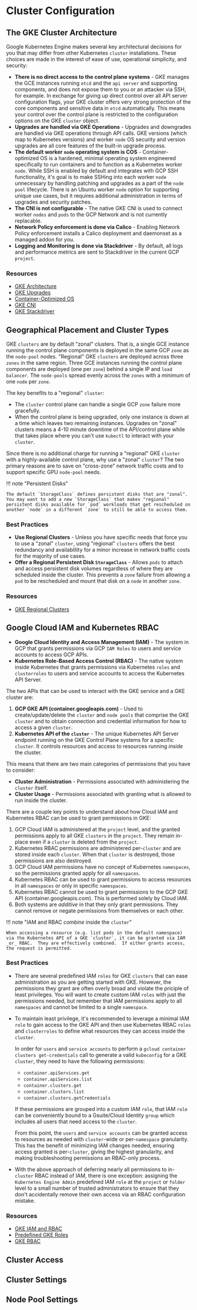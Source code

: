 # Cluster Configuration

## The GKE Cluster Architecture

Google Kubernetes Engine makes several key architectural decisions for you that may differ from other Kubernetes `cluster` installations.  These choices are made in the interest of ease of use, operational simplicity, and security:

* **There is no direct access to the control plane systems** - GKE manages the GCE instances running `etcd` and the `api server` and supporting components, and does not expose them to you or an attacker via SSH, for example.  In exchange for giving up direct control over all API server configuration flags, your GKE cluster offers very strong protection of the core components and sensitive data in `etcd` automatically.  This means your control over the control plane is restricted to the configuration options on the GKE `cluster` object.
* **Upgrades are handled via GKE Operations** - Upgrades and downgrades are handled via GKE operations through API calls.  GKE versions (which map to Kubernetes versions) and worker `node` OS security and version upgrades are all core features of the built-in upgrade process.
* **The default worker `node` operating system is COS** - Container-optimized OS is a hardened, minimal operating system engineered specifically to run containers and to function as a Kubernetes worker `node`.  While SSH is enabled by default and integrates with GCP SSH functionality, it's goal is to make SSHing into each worker `node` unnecessary by handling patching and upgrades as a part of the `node pool` lifecycle.  There is an Ubuntu worker `node` option for supporting unique use cases, but it requires additional administration in terms of upgrades and security patches.
* **The CNI is not configurable** - The native GKE CNI is used to connect worker `nodes` and `pods` to the GCP Network and is not currently replacable.
* **Network Policy enforcement is done via Calico** - Enabling Network Policy enforcement installs a Calico deployment and daemonset as a managed addon for you.
* **Logging and Monitoring is done via Stackdriver** - By default, all logs and performance metrics are sent to Stackdriver in the current GCP `project`.

### Resources

* [GKE Architecture](https://cloud.google.com/kubernetes-engine/docs/concepts/cluster-architecture)
* [GKE Upgrades](https://cloud.google.com/kubernetes-engine/docs/how-to/upgrading-a-cluster)
* [Container-Optimized OS](https://cloud.google.com/container-optimized-os/docs/concepts/features-and-benefits)
* [GKE CNI](https://cloud.google.com/kubernetes-engine/docs/concepts/network-overview)
* [GKE Stackdriver](https://cloud.google.com/monitoring/kubernetes-engine/)

## Geographical Placement and Cluster Types

GKE `clusters` are by default "zonal" clusters.  That is, a single GCE instance running the control plane components is deployed in the same GCP `zone` as the `node-pool` nodes.  "Regional" GKE `clusters` are deployed across three `zones` in the same region.  Three GCE instances running the control plane components are deployed (one per `zone`) behind a single IP and `load balancer`. The `node-pools` spread evenly across the `zones` with a minimum of one `node` per `zone`.

The key benefits to a "regional" `cluster`:

* The `cluster` control plane can handle a single GCP `zone` failure more gracefully.
* When the control plane is being upgraded, only one instance is down at a time which leaves two remaining instances.  Upgrades on "zonal" clusters means a 4-10 minute downtime of the API/control plane while that takes place where you can't use `kubectl` to interact with your `cluster`.

Since there is no additional charge for running a "regional" GKE `cluster` with a highly-available control plane, why use a "zonal" `cluster`?  The two primary reasons are to save on "cross-zone" network traffic costs and to support specific GPU `node-pool` needs.

!!! note "Persistent Disks"

    The default `StorageClass` defines persistent disks that are "zonal".  You may want to add a new `StorageClass` that makes "regional" persistent disks available for `pod` workloads that get rescheduled on another `node` in a different `zone` to still be able to access them.

### Best Practices

* **Use Regional Clusters** - Unless you have specific needs that force you to use a "zonal" `cluster`, using "regional" `clusters` offers the best redundancy and availablility for a minor increase in network traffic costs for the majority of use cases.
* **Offer a Regional Persistent Disk `StorageClass`** - Allows `pods` to attach and access persistent disk volumes regardless of where they are scheduled inside the cluster.  This prevents a `zone` failure from allowing a `pod` to be rescheduled and mount that disk on a `node` in another `zone`.

### Resources

* [GKE Regional Clusters](https://cloud.google.com/kubernetes-engine/docs/concepts/regional-clusters)

## Google Cloud IAM and Kubernetes RBAC

* **Google Cloud Identity and Access Management (IAM)** - The system in GCP that grants permissions via GCP `IAM Roles` to users and service accounts to access GCP APIs.
* **Kubernetes Role-Based Access Control (RBAC)** - The native system inside Kubernetes that grants permissions via Kubernetes `roles` and `clusterroles` to users and service accounts to access the Kubernetes API Server.

The two APIs that can be used to interact with the GKE service and a GKE cluster are:

1. **GCP GKE API (container.googleapis.com)** - Used to create/update/delete the `cluster` and `node pools` that comprise the GKE `cluster` and to obtain connection and credential information for how to access a given `cluster`.
2. **Kubernetes API of the `cluster`** - The unique Kubernetes API Server endpoint running on the GKE Control Plane systems for a specific `cluster`.  It controls resources and access to resources running _inside_ the cluster.

This means that there are two main categories of permissions that you have to consider:

* **Cluster Administration** - Permissions associated with administering the `cluster` itself.
* **Cluster Usage** - Permissions associated with granting what is allowed to run inside the cluster.

There are a couple key points to understand about how Cloud IAM and Kubernetes RBAC can be used to grant permissions in GKE:

1. GCP Cloud IAM is administered at the `project` level, and the granted permissions apply to all GKE `clusters` in the `project`. They remain in-place even if a `cluster` is deleted from the `project`.
2. Kubernetes RBAC permissions are administered per-`cluster` and are stored inside each `cluster`.  When that `cluster` is destroyed, those permissions are also destroyed.
3. GCP Cloud IAM permissions have no concept of Kubernetes `namespaces`, so the permissions granted apply for all `namespaces`.
4. Kubernetes RBAC can be used to grant permissions to access resources in all `namespaces` or only in specific `namespaces`.
5. Kubernetes RBAC cannot be used to grant permissions to the GCP GKE API (container.googleapis.com).  This is performed solely by Cloud IAM.
6. Both systems are _additive_ in that they only grant permissions.  They cannot remove or negate permissions from themselves or each other.

!!! note "IAM and RBAC _combine_ inside the `cluster`"

    When accessing a resource (e.g. list pods in the default namespace) via the Kubernetes API of a GKE `cluster`, it can be granted via IAM _or_ RBAC.  They are effectively combined.  If either grants access, the request is permitted.

### Best Practices

* There are several predefined IAM `roles` for GKE `clusters` that can ease administration as you are getting started with GKE.  However, the permissions they grant are often overly broad and violate the priciple of least privileges.  You will want to create custom IAM `roles` with just the permissions needed, but remember that IAM permissions apply to all `namespaces` and cannot be limited to a single `namespace`.

* To maintain least privilege, it's recommended to leverage a minimal IAM `role` to gain access to the GKE API and then use Kubernetes RBAC `roles` and `clusterroles` to define what resources they can access inside the `cluster`.

    In order for `users` and `service accounts` to perform a `gcloud container clusters get-credentials` call to generate a valid `kubeconfig` for a GKE `cluster`, they need to have the following permissions:

    * `container.apiServices.get`
    * `container.apiServices.list`
    * `container.clusters.get`
    * `container.clusters.list`
    * `container.clusters.getCredentials`

    If these permissions are grouped into a custom IAM `role`, that IAM `role` can be conveniently bound to a Gsuite/Cloud Identity `group` which includes all users that need access to the `cluster`.

    From this point, the `users` and `service accounts` can be granted access to resources as needed with `cluster`-wide or per-`namespace` granularity.  This has the benefit of minimizing IAM changes needed, ensuring access granted is per-`cluster`, giving the highest granularity, and making troubleshooting permissions an RBAC-only process.

* With the above approach of deferring nearly all permissions to in-`cluster` RBAC instead of IAM, there is one exception: assigning the `Kubernetes Engine Admin` predefined IAM `role` at the `project` or `folder` level to a small number of trusted administrators to ensure that they don't accidentally remove their own access via an RBAC configuration mistake.

### Resources

* [GKE IAM and RBAC](https://cloud.google.com/kubernetes-engine/docs/concepts/access-control)
* [Predefined GKE Roles](https://cloud.google.com/kubernetes-engine/docs/how-to/iam#predefined)
* [GKE RBAC](https://cloud.google.com/kubernetes-engine/docs/how-to/role-based-access-control)

## Cluster Access


## Cluster Settings


## Node Pool Settings
